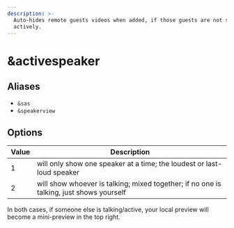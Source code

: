 ```yaml
---
description: >-
  Auto-hides remote guests videos when added, if those guests are not speaking
  actively.
---
```


# \&activespeaker

## Aliases

* `&sas`
* `&speakerview`

## Options

| Value | Description                                                                             |
| ----- | --------------------------------------------------------------------------------------- |
| 1     | will only show one speaker at a time; the loudest or last-loud speaker                  |
| 2     | will show whoever is talking; mixed together; if no one is talking, just shows yourself |

In both cases, if someone else is talking/active, your local preview will become a mini-preview in the top right.
